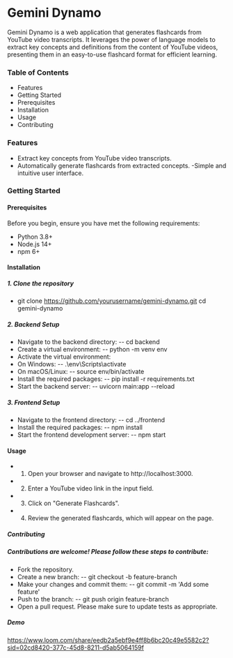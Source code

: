 # Gemini Dynamo

Gemini Dynamo is a web application that generates flashcards from YouTube video transcripts. It leverages the power of language models to extract key 
concepts and definitions from the content of YouTube videos, presenting them in an easy-to-use flashcard format for efficient learning.

### Table of Contents
- Features
- Getting Started
- Prerequisites
- Installation
- Usage
- Contributing

### Features

- Extract key concepts from YouTube video transcripts.
- Automatically generate flashcards from extracted concepts.
-Simple and intuitive user interface.

### Getting Started

#### Prerequisites

Before you begin, ensure you have met the following requirements:

- Python 3.8+
- Node.js 14+
- npm 6+

#### Installation

##### 1. Clone the repository
- git clone https://github.com/yourusername/gemini-dynamo.git
cd gemini-dynamo

##### 2. Backend Setup
- Navigate to the backend directory:
-- cd backend
- Create a virtual environment:
-- python -m venv env
-  Activate the virtual environment:
-  On Windows:
-- .\env\Scripts\activate
- On macOS/Linux:
-- source env/bin/activate
- Install the required packages:
-- pip install -r requirements.txt
- Start the backend server:
-- uvicorn main:app --reload

##### 3. Frontend Setup

- Navigate to the frontend directory:
-- cd ../frontend
- Install the required packages:
-- npm install
- Start the frontend development server:
-- npm start

#### Usage

- 1. Open your browser and navigate to http://localhost:3000.
- 2. Enter a YouTube video link in the input field.
- 3. Click on "Generate Flashcards".
- 4. Review the generated flashcards, which will appear on the page.

##### Contributing

##### Contributions are welcome! Please follow these steps to contribute:

- Fork the repository.
- Create a new branch:
-- git checkout -b feature-branch
- Make your changes and commit them:
-- git commit -m 'Add some feature'
- Push to the branch:
-- git push origin feature-branch
- Open a pull request.
Please make sure to update tests as appropriate.

##### Demo
https://www.loom.com/share/eedb2a5ebf9e4ff8b6bc20c49e5582c2?sid=02cd8420-377c-45d8-8211-d5ab5064159f


